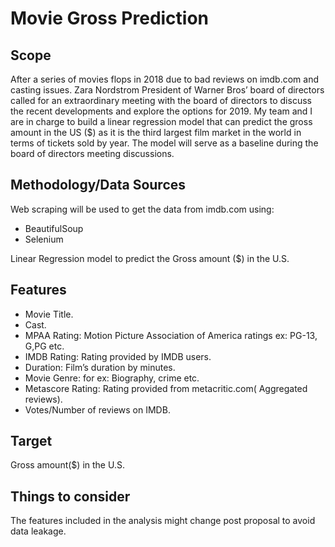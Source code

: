 # Movie Gross Prediction


## Scope


After a series of movies flops in 2018 due to bad reviews on imdb.com and casting issues. Zara Nordstrom President of Warner Bros’ board of directors called for an extraordinary meeting with the board of directors to discuss the recent developments and explore the options for 2019.
My team and I are in charge to build a linear regression model that can predict the gross amount in the US ($) as it is the third largest film market in the world in terms of tickets sold by year. The model will serve as a baseline during the board of directors meeting discussions.

## Methodology/Data Sources


Web scraping will be used to get the data from imdb.com using:
- BeautifulSoup
- Selenium


Linear Regression model to predict the Gross amount ($) in the U.S.

## Features

- Movie Title.
- Cast.
- MPAA Rating: Motion Picture Association of America ratings ex: PG-13, G,PG etc.
- IMDB Rating: Rating provided by IMDB users.
- Duration: Film’s duration by minutes.
- Movie Genre: for ex: Biography, crime etc.
- Metascore Rating: Rating provided from metacritic.com( Aggregated reviews).
- Votes/Number of reviews on IMDB.


## Target

Gross amount($) in the U.S.

## Things to consider

The features included in the analysis might change post proposal to avoid data leakage.

